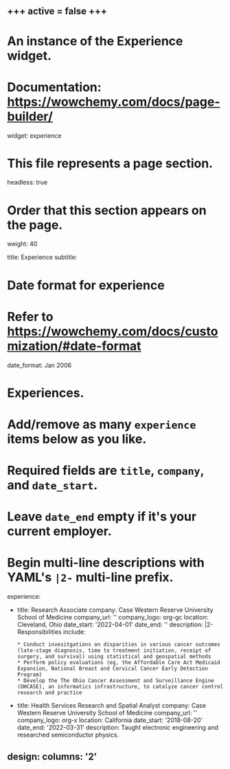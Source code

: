 +++
active = false
+++
---
# An instance of the Experience widget.
# Documentation: https://wowchemy.com/docs/page-builder/
widget: experience

# This file represents a page section.
headless: true

# Order that this section appears on the page.
weight: 40

title: Experience
subtitle:

# Date format for experience
#   Refer to https://wowchemy.com/docs/customization/#date-format
date_format: Jan 2006

# Experiences.
#   Add/remove as many `experience` items below as you like.
#   Required fields are `title`, `company`, and `date_start`.
#   Leave `date_end` empty if it's your current employer.
#   Begin multi-line descriptions with YAML's `|2-` multi-line prefix.
experience:
  - title: Research Associate
    company: Case Western Reserve University School of Medicine
    company_url: ''
    company_logo: org-gc
    location: Cleveland, Ohio
    date_start: '2022-04-01'
    date_end: ''
    description: |2-
        Responsibilities include:
        
        * Conduct invesitgations on disparities in various cancer outcomes (late-stage diagnosis, time to treatment initiation, receipt of surgery, and survival) using statistical and geospatial methods
        * Perform policy evaluations (eg, the Affordable Care Act Medicaid Expansion, National Breast and Cervical Cancer Early Detection Program) 
        * Develop the The Ohio Cancer Assessment and Surveillance Engine (OHCASE), an informatics infrastructure, to catalyze cancer control research and practice

  - title: Health Services Research and Spatial Analyst
    company: Case Western Reserve University School of Medicine
    company_url: ''
    company_logo: org-x
    location: California
    date_start: '2018-08-20'
    date_end: '2022-03-31'
    description: Taught electronic engineering and researched semiconductor physics.

design:
  columns: '2'
---
